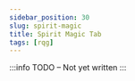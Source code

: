 ```yaml
---
sidebar_position: 30
slug: spirit-magic
title: Spirit Magic Tab
tags: [rqg]
---
```


:::info TODO – Not yet written :::
